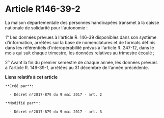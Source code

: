 # Article R146-39-2

La maison départementale des personnes handicapées transmet à la caisse nationale de solidarité pour l'autonomie :

1° Les données prévues à l'article R. 146-39 disponibles dans son système d'information, arrêtées sur la base de
nomenclatures et de formats définis dans les référentiels d'interopérabilité prévus à l'article R. 247-12, dans le mois qui
suit chaque trimestre, les données relatives au trimestre écoulé ;

2° Avant la fin du premier semestre de chaque année, les données prévues à l'article R. 146-39-1, arrêtées au 31 décembre de
l'année précédente.

**Liens relatifs à cet article**

	**Créé par**:

	  - Décret n°2017-879 du 9 mai 2017 - art. 2

	**Modifié par**:

	  - Décret n°2017-879 du 9 mai 2017 - art. 3
